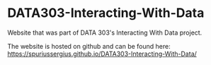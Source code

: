 # DATA303-Interacting-With-Data
Website that was part of DATA 303's Interacting With Data project.

The website is hosted on github and can be found here: https://spuriussergius.github.io/DATA303-Interacting-With-Data/
